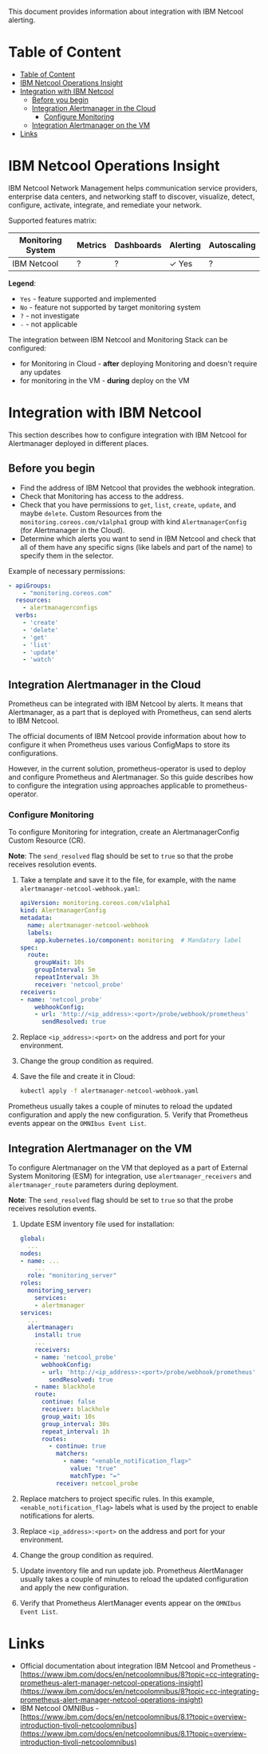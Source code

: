 This document provides information about integration with IBM Netcool alerting.

# Table of Content

* [Table of Content](#table-of-content)
* [IBM Netcool Operations Insight](#ibm-netcool-operations-insight)
* [Integration with IBM Netcool](#integration-with-ibm-netcool)
  * [Before you begin](#before-you-begin)
  * [Integration Alertmanager in the Cloud](#integration-alertmanager-in-the-cloud)
    * [Configure Monitoring](#configure-monitoring)
  * [Integration Alertmanager on the VM](#integration-alertmanager-on-the-vm)
* [Links](#links)

# IBM Netcool Operations Insight

IBM Netcool Network Management helps communication service providers, enterprise data centers,
and networking staff to discover, visualize, detect, configure, activate, integrate,
and remediate your network.

Supported features matrix:

| **Monitoring System**     | **Metrics** | **Dashboards** | **Alerting** | **Autoscaling** |
| ------------------------- | ----------- | -------------- | ------------ | --------------- |
| IBM Netcool               | ?           | ?              | ✓ Yes        | ?               |

**Legend**:

* `Yes` - feature supported and implemented
* `No` - feature not supported by target monitoring system
* `?` - not investigate
* `-` - not applicable

The integration between IBM Netcool and Monitoring Stack can be configured:

* for Monitoring in Cloud -  **after** deploying Monitoring and doesn't require any updates
* for monitoring in the VM - **during** deploy on the VM

# Integration with IBM Netcool

This section describes how to configure integration with IBM Netcool for Alertmanager deployed
in different places.

## Before you begin

* Find the address of IBM Netcool that provides the webhook integration.
* Check that Monitoring has access to the address.
* Check that you have permissions to `get`, `list`, `create`, `update`, and maybe `delete`.
  Custom Resources from the `monitoring.coreos.com/v1alpha1` group with kind `AlertmanagerConfig`
  (for Alertmanager in the Cloud).
* Determine which alerts you want to send in IBM Netcool and check that all of them have
  any specific signs (like labels and part of the name) to specify them in the selector.

Example of necessary permissions:

```yaml
- apiGroups:
    - "monitoring.coreos.com"
  resources:
    - alertmanagerconfigs
  verbs:
    - 'create'
    - 'delete'
    - 'get'
    - 'list'
    - 'update'
    - 'watch'
```

## Integration Alertmanager in the Cloud

Prometheus can be integrated with IBM Netcool by alerts. It means that Alertmanager,
as a part that is deployed with Prometheus, can send alerts to IBM Netcool.

The official documents of IBM Netcool provide information about how to configure it when Prometheus
uses various ConfigMaps to store its configurations.

However, in the current solution, prometheus-operator is used to deploy and configure Prometheus and
Alertmanager. So this guide describes how to configure the integration using approaches applicable
to prometheus-operator.

### Configure Monitoring

To configure Monitoring for integration, create an AlertmanagerConfig Custom Resource (CR).

**Note**: The `send_resolved` flag should be set to `true` so that the probe receives
resolution events.

1. Take a template and save it to the file, for example, with the name `alertmanager-netcool-webhook.yaml`:

    ```yaml
    apiVersion: monitoring.coreos.com/v1alpha1
    kind: AlertmanagerConfig
    metadata:
      name: alertmanager-netcool-webhook
      labels:
        app.kubernetes.io/component: monitoring  # Mandatory label
    spec:
      route:
        groupWait: 10s
        groupInterval: 5m
        repeatInterval: 3h
        receiver: 'netcool_probe'
    receivers:
    - name: 'netcool_probe'
        webhookConfig:
        - url: 'http://<ip_address>:<port>/probe/webhook/prometheus'
          sendResolved: true
    ```

2. Replace `<ip_address>:<port>` on the address and port for your environment.
3. Change the group condition as required.
4. Save the file and create it in Cloud:

   ```bash
   kubectl apply -f alertmanager-netcool-webhook.yaml
   ```

Prometheus usually takes a couple of minutes to reload the updated configuration and apply
the new configuration.
5. Verify that Prometheus events appear on the `OMNIbus Event List`.

## Integration Alertmanager on the VM

To configure Alertmanager on the VM that deployed as a part of External System Monitoring (ESM) for integration,
use `alertmanager_receivers` and `alertmanager_route` parameters during deployment.

**Note**: The `send_resolved` flag should be set to `true` so that the probe receives
resolution events.

1. Update ESM inventory file used for installation:

    ```yaml
    global:
      ...
    nodes:
    - name: ...
        ...
      role: "monitoring_server"
    roles:
      monitoring_server:
        services:
        - alertmanager
    services:
      ...
      alertmanager:
        install: true
        ...
        receivers:
        - name: 'netcool_probe'
          webhookConfig:
          - url: 'http://<ip_address>:<port>/probe/webhook/prometheus'
            sendResolved: true
        - name: blackhole
        route:
          continue: false
          receiver: blackhole
          group_wait: 10s
          group_interval: 30s
          repeat_interval: 1h
          routes:
            - continue: true
              matchers:
                - name: "<enable_notification_flag>"
                  value: "true"
                  matchType: "="
              receiver: netcool_probe
    ```

2. Replace matchers to project specific rules. In this example, `<enable_notification_flag>` labels
   what is used by the project to enable notifications for alerts.
3. Replace `<ip_address>:<port>` on the address and port for your environment.
4. Change the group condition as required.
5. Update inventory file and run update job.
   Prometheus AlertManager usually takes a couple of minutes to reload the updated configuration
   and apply the new configuration.
6. Verify that Prometheus AlertManager events appear on the `OMNIbus Event List`.

# Links

* Official documentation about integration IBM Netcool and Prometheus -
  [https://www.ibm.com/docs/en/netcoolomnibus/8?topic=cc-integrating-prometheus-alert-manager-netcool-operations-insight](https://www.ibm.com/docs/en/netcoolomnibus/8?topic=cc-integrating-prometheus-alert-manager-netcool-operations-insight)
* IBM Netcool OMNIBus -
  [https://www.ibm.com/docs/en/netcoolomnibus/8.1?topic=overview-introduction-tivoli-netcoolomnibus](https://www.ibm.com/docs/en/netcoolomnibus/8.1?topic=overview-introduction-tivoli-netcoolomnibus)
